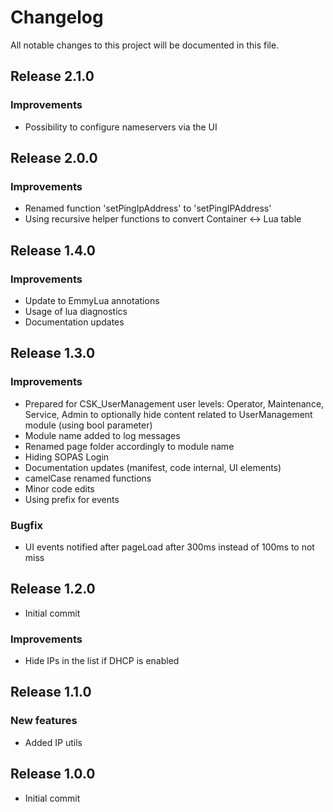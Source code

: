 # Changelog
All notable changes to this project will be documented in this file.


## Release 2.1.0

### Improvements
- Possibility to configure nameservers via the UI

## Release 2.0.0

### Improvements
- Renamed function 'setPingIpAddress' to 'setPingIPAddress'
- Using recursive helper functions to convert Container <-> Lua table

## Release 1.4.0

### Improvements
- Update to EmmyLua annotations
- Usage of lua diagnostics
- Documentation updates

## Release 1.3.0

### Improvements
- Prepared for CSK_UserManagement user levels: Operator, Maintenance, Service, Admin to optionally hide content related to UserManagement module (using bool parameter)
- Module name added to log messages
- Renamed page folder accordingly to module name
- Hiding  SOPAS Login
- Documentation updates (manifest, code internal, UI elements)
- camelCase renamed functions
- Minor code edits
- Using prefix for events

### Bugfix
- UI events notified after pageLoad after 300ms instead of 100ms to not miss

## Release 1.2.0
- Initial commit

### Improvements
- Hide IPs in the list if DHCP is enabled

## Release 1.1.0

### New features
- Added IP utils

## Release 1.0.0
- Initial commit

